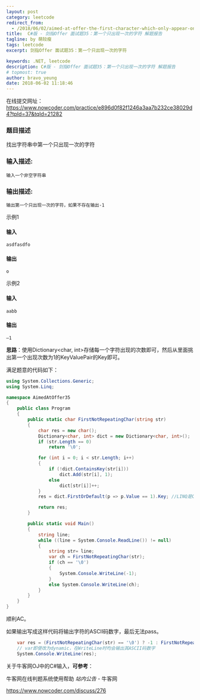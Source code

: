 ```yaml
---
layout: post
category: leetcode
redirect_from:
  - /2018/06/02/aimed-at-offer-the-first-character-which-only-appear-once-csharp/
title:  C#版 - 剑指Offer 面试题35：第一个只出现一次的字符 解题报告
tagline: by 萌较瘦
tags: leetcode
excerpt: 剑指Offer 面试题35：第一个只出现一次的字符

keywords: .NET, leetcode
description: C#版 - 剑指Offer 面试题35：第一个只出现一次的字符 解题报告
# topmost: true
author: bravo_yeung
date: 2018-06-02 11:18:46
---
```


在线提交网址：
<https://www.nowcoder.com/practice/e896d0f82f1246a3aa7b232ce38029d4?tpId=37&tqId=21282>


### 题目描述

找出字符串中第一个只出现一次的字符 

### 输入描述:

```
输入一个非空字符串
```

### 输出描述:

```
输出第一个只出现一次的字符，如果不存在输出-1
```

示例1

#### 输入

```
asdfasdfo
```

#### 输出


```
o
```


示例2

#### 输入

```
aabb
```

#### 输出


```
—1
```

**思路**：使用Dictionary&lt;char, int>存储每一个字符出现的次数即可，然后从里面挑出第一个出现次数为1的KeyValuePair的Key即可。

满足题意的代码如下：
```csharp
using System.Collections.Generic;
using System.Linq;

namespace AimedAtOffer35
{
    public class Program
    {
        public static char FirstNotRepeatingChar(string str)
        {
            char res = new char();
            Dictionary<char, int> dict = new Dictionary<char, int>();
            if (str.Length == 0)
                return '\0';

            for (int i = 0; i < str.Length; i++)
            {
                if (!dict.ContainsKey(str[i]))
                    dict.Add(str[i], 1);
                else
                    dict[str[i]]++;
            }
            res = dict.FirstOrDefault(p => p.Value == 1).Key; //LINQ是C#3.0中引入的，可以直接用，目前C#已到7.0版

            return res;
        }

        public static void Main()
        {
            string line;
            while ((line = System.Console.ReadLine()) != null)
            {
                string str= line;
                var ch = FirstNotRepeatingChar(str);
                if (ch == '\0')
                {
                    System.Console.WriteLine(-1);
                }
                else System.Console.WriteLine(ch);
            }
        }
    }
}
```

顺利AC。

如果输出写成这样代码将输出字符的ASCII码数字，最后无法pass。
```csharp
    var res = (FirstNotRepeatingChar(str) == '\0') ? -1 : FirstNotRepeatingChar(str);
    // var即使改为dynamic，在WriteLine时均会输出其ASCII码数字
    System.Console.WriteLine(res);
```

关于牛客网OJ中的C#输入，**可参考**：

牛客网在线判题系统使用帮助 *站内公告* - 牛客网 

<https://www.nowcoder.com/discuss/276>
